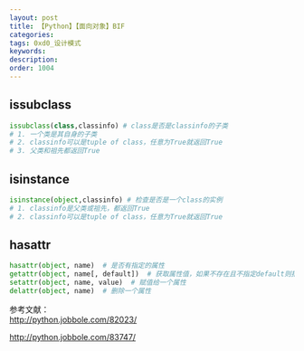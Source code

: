 ```yaml
---
layout: post
title: 【Python】【面向对象】BIF
categories:
tags: 0xd0_设计模式
keywords:
description:
order: 1004
---
```


## issubclass
```py
issubclass(class,classinfo) # class是否是classinfo的子类
# 1. 一个类是其自身的子类
# 2. classinfo可以是tuple of class，任意为True就返回True
# 3. 父类和祖先都返回True
```
## isinstance
```py
isinstance(object,classinfo) # 检查是否是一个class的实例
# 1. classinfo是父类或祖先，都返回True
# 2. classinfo可以是tuple of class，任意为True就返回True
```
## hasattr
```py
hasattr(object, name)  # 是否有指定的属性
getattr(object, name[, default])  # 获取属性值，如果不存在且不指定default则报错，如果不存在且指定了default，会返回default
setattr(object, name, value)  # 赋值给一个属性
delattr(object, name)  # 删除一个属性
```
参考文献：  
http://python.jobbole.com/82023/  

http://python.jobbole.com/83747/  

